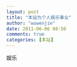 ```yaml
---
layout: post
title: "本站为个人娱乐事业"
author: "wuwenjie"
date: 2011-06-06 08:50
comments: true
categories: [本站]
---
```

娱乐